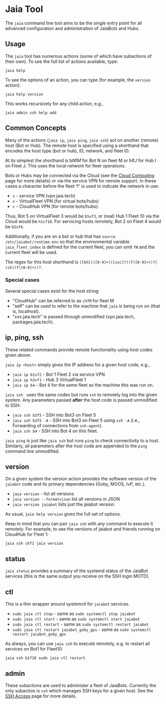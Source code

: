 # Jaia Tool

The `jaia` command line tool aims to be the single entry point for all advanced configuration and administration of JaiaBots and Hubs.

## Usage

The `jaia` tool has numerous actions (some of which have subactions of their own). To see the full list of actions available, type:

```
jaia help
```

To see the options of an action, you can type (for example, the `version` action):

```
jaia help version
```

This works recursively for any child action, e.g.,

```
jaia admin ssh help add
```

## Common Concepts

Many of the actions (`jaia ip`, `jaia ping`, `jaia ssh`) act on another (remote) host (Bot or Hub). The remote host is specified using a shorthand that encodes the host type (bot or hub), ID, network, and fleet ID.

At its simplest the shorthand is b*N*f*M* for Bot  N on fleet M or h*I*f*J* for Hub I on Fleet J. This uses the local network for fleet operations.

Bots or Hubs may be connected via the Cloud (see the [Cloud Computing](page56_cloud.md) page for more details) or via the service VPN for remote support. In these cases a character before the fleet 'f' is used to indicate the network in use:

- `s` - service VPN (vpn.jaia.tech)
- `v` - VirtualFleet VPN (for virtual bots/hubs)
- `c` - CloudHub VPN (for remote bots/hubs).

Thus, Bot 5 on VirtualFleet 3 would be `b5vf3`, or (real) Hub 1 Fleet 10 via the Cloud would be `h1cf10`. For servicing hosts remotely, Bot 2 on Fleet 4 would be `b2sf4`.

Additionally, if you are on a bot or hub that has `source /etc/jaiabot/runtime.env` so that the environmental variable `jaia_fleet_index` is defined for the current fleet, you can omit `fN` and the current fleet will be used.

The regex for this host shorthand is `([bh])([0-9]+)([svc]?)(f([0-9]+))?|(ch)(f([0-9]+))?`.

### Special cases

Several special cases exist for the host string:
- "CloudHub" can be referred to as `chfM` for fleet M
- "self" can be used to refer to the machine that `jaia` is being run on (that is, localhost).
- "xxx.jaia.tech" is passed through unmodified (vpn.jaia.tech, packages.jaia.tech).

## ip, ping, ssh

These related commands provide remote functionality using host codes given above.

`jaia ip <host>` simply gives the IP address for a given host code, e.g.,

- `jaia ip b1sf2` - Bot 1 Fleet 2 via service VPN
- `jaia ip h3vf1` - Hub 3 VirtualFleet 1
- `jaia ip b4` - Bot 4 for the same fleet as the machine this was run on.

`jaia ssh ` uses the same codes but runs `ssh` to remotely log into the given system. Any parameters passed **after** the host code is passed unmodified to SSH:

- `jaia ssh b3f5` - SSH into Bot3 on Fleet 5
- `jaia ssh b3f5 -A` - SSH into Bot3 on Fleet 5 using `ssh -A` (i.e., Forwarding of connections from `ssh-agent`).
- `jaia ssh b4` - SSH into Bot 4 on this fleet.


`jaia ping` is just like `jaia ssh` but runs `ping` to check connectivity to a host. Similarly, all parameters after the host code are appended to the `ping` command line unmodified.

## version

On a given system the version action provides the software version of the `jaiabot` code and its primary dependencies (Goby, MOOS, IvP, etc.).

- `jaia version` - list all versions
- `jaia version --format=json` list all versions in JSON
- `jaia version jaiabot` lists just the jaiabot version.

As usual, `jaia help version` gives the full set of options.

Keep in mind that you can pair `jaia ssh` with any command to execute it remotely. For example, to see the versions of jaiabot and friends running on CloudHub for Fleet 1:

```
jaia ssh chf1 jaia version
```

## status

`jaia status` provides a summary of the systemd status of the JaiaBot services (this is the same output you receive on the SSH login MOTD).

## ctl

This is a thin wrapper around systemctl for `jaiabot` services.

- `sudo jaia ctl stop` - same as `sudo systemctl stop jaiabot`
- `sudo jaia ctl start` - same as `sudo systemctl start jaiabot`
- `sudo jaia ctl restart` - same as `sudo systemctl restart jaiabot`
- `sudo jaia ctl restart jaiabot_goby_gps` - same as `sudo systemctl restart jaiabot_goby_gps`

As always, you can use `jaia ssh` to execute remotely, e.g. to restart all services on Bot1 for Fleet10:

```
jaia ssh b1f10 sudo jaia ctl restart
```

## admin

These subactions are used to administer a fleet of JaiaBots. Currently the only subaction is `ssh` which manages SSH keys for a given host. See the [SSH Access](page13_ssh_keys.md) page for more details.